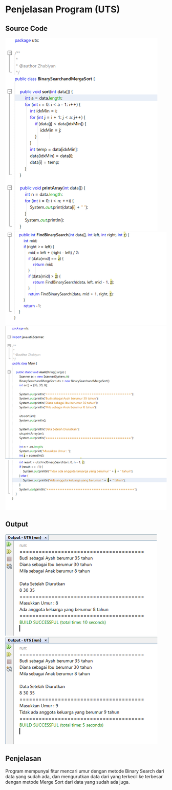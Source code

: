# Penjelasan Program (UTS)

## Source Code
<img src=BinarySearchandMergeSort(1).PNG>
<img src=BinarySearchandMergeSort(2).PNG>
<img src=Main(1).PNG>
<img src=Main(2).PNG>

## Output
<img src=Output(1).PNG>
<img src=Output(2).PNG>

## Penjelasan
Program mempunyai fitur mencari umur dengan metode Binary Search dari data yang sudah ada, dan mengurutkan data dari yang terkecil ke terbesar dengan metode Merge Sort dari data yang sudah ada juga.

